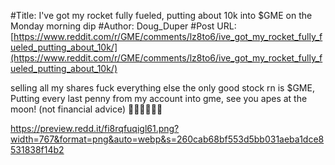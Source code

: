 #Title: I've got my rocket fully fueled, putting about 10k into $GME on the Monday morning dip
#Author: Doug_Duper
#Post URL: [https://www.reddit.com/r/GME/comments/lz8to6/ive_got_my_rocket_fully_fueled_putting_about_10k/](https://www.reddit.com/r/GME/comments/lz8to6/ive_got_my_rocket_fully_fueled_putting_about_10k/)


selling all my shares fuck everything else the only good stock rn is $GME,  Putting every last penny from my account into gme, see you apes at the moon! (not financial advice) 💎🙌🚀🚀🚀🐒

https://preview.redd.it/fi8rqfuqigl61.png?width=767&format=png&auto=webp&s=260cab68bf553d5bb031aeba1dce8531838f14b2